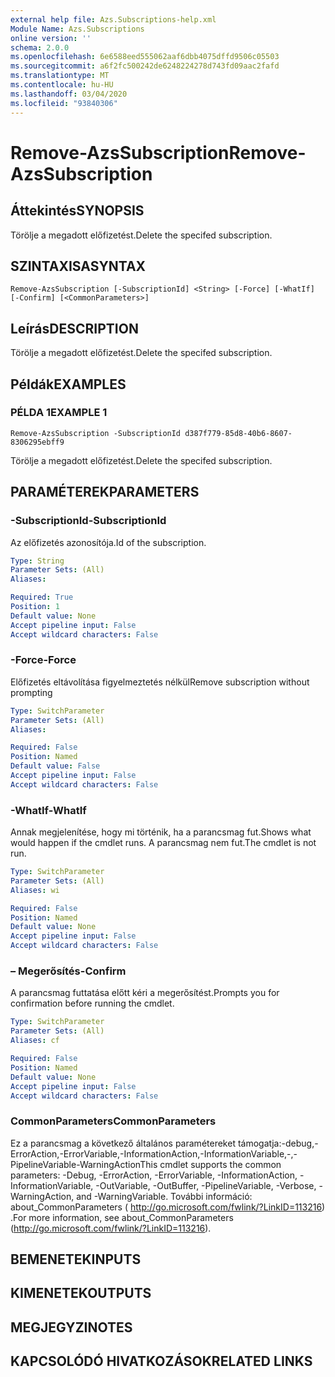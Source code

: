 ```yaml
---
external help file: Azs.Subscriptions-help.xml
Module Name: Azs.Subscriptions
online version: ''
schema: 2.0.0
ms.openlocfilehash: 6e6588eed555062aaf6dbb4075dffd9506c05503
ms.sourcegitcommit: a6f2fc500242de6248224278d743fd09aac2fafd
ms.translationtype: MT
ms.contentlocale: hu-HU
ms.lasthandoff: 03/04/2020
ms.locfileid: "93840306"
---
```

# <span data-ttu-id="81527-101">Remove-AzsSubscription</span><span class="sxs-lookup"><span data-stu-id="81527-101">Remove-AzsSubscription</span></span>

## <span data-ttu-id="81527-102">Áttekintés</span><span class="sxs-lookup"><span data-stu-id="81527-102">SYNOPSIS</span></span>
<span data-ttu-id="81527-103">Törölje a megadott előfizetést.</span><span class="sxs-lookup"><span data-stu-id="81527-103">Delete the specifed subscription.</span></span>

## <span data-ttu-id="81527-104">SZINTAXISA</span><span class="sxs-lookup"><span data-stu-id="81527-104">SYNTAX</span></span>

```
Remove-AzsSubscription [-SubscriptionId] <String> [-Force] [-WhatIf] [-Confirm] [<CommonParameters>]
```

## <span data-ttu-id="81527-105">Leírás</span><span class="sxs-lookup"><span data-stu-id="81527-105">DESCRIPTION</span></span>
<span data-ttu-id="81527-106">Törölje a megadott előfizetést.</span><span class="sxs-lookup"><span data-stu-id="81527-106">Delete the specifed subscription.</span></span>

## <span data-ttu-id="81527-107">Példák</span><span class="sxs-lookup"><span data-stu-id="81527-107">EXAMPLES</span></span>

### <span data-ttu-id="81527-108">PÉLDA 1</span><span class="sxs-lookup"><span data-stu-id="81527-108">EXAMPLE 1</span></span>
```
Remove-AzsSubscription -SubscriptionId d387f779-85d8-40b6-8607-8306295ebff9
```

<span data-ttu-id="81527-109">Törölje a megadott előfizetést.</span><span class="sxs-lookup"><span data-stu-id="81527-109">Delete the specifed subscription.</span></span>

## <span data-ttu-id="81527-110">PARAMÉTEREK</span><span class="sxs-lookup"><span data-stu-id="81527-110">PARAMETERS</span></span>

### <span data-ttu-id="81527-111">-SubscriptionId</span><span class="sxs-lookup"><span data-stu-id="81527-111">-SubscriptionId</span></span>
<span data-ttu-id="81527-112">Az előfizetés azonosítója.</span><span class="sxs-lookup"><span data-stu-id="81527-112">Id of the subscription.</span></span>

```yaml
Type: String
Parameter Sets: (All)
Aliases:

Required: True
Position: 1
Default value: None
Accept pipeline input: False
Accept wildcard characters: False
```

### <span data-ttu-id="81527-113">-Force</span><span class="sxs-lookup"><span data-stu-id="81527-113">-Force</span></span>
<span data-ttu-id="81527-114">Előfizetés eltávolítása figyelmeztetés nélkül</span><span class="sxs-lookup"><span data-stu-id="81527-114">Remove subscription without prompting</span></span>

```yaml
Type: SwitchParameter
Parameter Sets: (All)
Aliases:

Required: False
Position: Named
Default value: False
Accept pipeline input: False
Accept wildcard characters: False
```

### <span data-ttu-id="81527-115">-WhatIf</span><span class="sxs-lookup"><span data-stu-id="81527-115">-WhatIf</span></span>
<span data-ttu-id="81527-116">Annak megjelenítése, hogy mi történik, ha a parancsmag fut.</span><span class="sxs-lookup"><span data-stu-id="81527-116">Shows what would happen if the cmdlet runs.</span></span>
<span data-ttu-id="81527-117">A parancsmag nem fut.</span><span class="sxs-lookup"><span data-stu-id="81527-117">The cmdlet is not run.</span></span>

```yaml
Type: SwitchParameter
Parameter Sets: (All)
Aliases: wi

Required: False
Position: Named
Default value: None
Accept pipeline input: False
Accept wildcard characters: False
```

### <span data-ttu-id="81527-118">– Megerősítés</span><span class="sxs-lookup"><span data-stu-id="81527-118">-Confirm</span></span>
<span data-ttu-id="81527-119">A parancsmag futtatása előtt kéri a megerősítést.</span><span class="sxs-lookup"><span data-stu-id="81527-119">Prompts you for confirmation before running the cmdlet.</span></span>

```yaml
Type: SwitchParameter
Parameter Sets: (All)
Aliases: cf

Required: False
Position: Named
Default value: None
Accept pipeline input: False
Accept wildcard characters: False
```

### <span data-ttu-id="81527-120">CommonParameters</span><span class="sxs-lookup"><span data-stu-id="81527-120">CommonParameters</span></span>
<span data-ttu-id="81527-121">Ez a parancsmag a következő általános paramétereket támogatja:-debug,-ErrorAction,-ErrorVariable,-InformationAction,-InformationVariable,-,-PipelineVariable-WarningAction</span><span class="sxs-lookup"><span data-stu-id="81527-121">This cmdlet supports the common parameters: -Debug, -ErrorAction, -ErrorVariable, -InformationAction, -InformationVariable, -OutVariable, -OutBuffer, -PipelineVariable, -Verbose, -WarningAction, and -WarningVariable.</span></span> <span data-ttu-id="81527-122">További információ: about_CommonParameters ( http://go.microsoft.com/fwlink/?LinkID=113216) .</span><span class="sxs-lookup"><span data-stu-id="81527-122">For more information, see about_CommonParameters (http://go.microsoft.com/fwlink/?LinkID=113216).</span></span>

## <span data-ttu-id="81527-123">BEMENETEK</span><span class="sxs-lookup"><span data-stu-id="81527-123">INPUTS</span></span>

## <span data-ttu-id="81527-124">KIMENETEK</span><span class="sxs-lookup"><span data-stu-id="81527-124">OUTPUTS</span></span>

## <span data-ttu-id="81527-125">MEGJEGYZI</span><span class="sxs-lookup"><span data-stu-id="81527-125">NOTES</span></span>

## <span data-ttu-id="81527-126">KAPCSOLÓDÓ HIVATKOZÁSOK</span><span class="sxs-lookup"><span data-stu-id="81527-126">RELATED LINKS</span></span>
